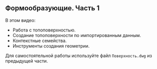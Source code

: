 ## Формообразующие. Часть 1

В этом видео:

- Работа с топоповерхностью.
- Создание топоповерхности по импортированным данным.
- Контекстные семейства.
- Инструменты создания геометрии.

Для самостоятельной работы используйте файл `Поверхность.dwg` из предыдущей части.

[](https://player.softculture.cc/embed/online/RPR/RPR_10.24.03_L4-1_Mass)

